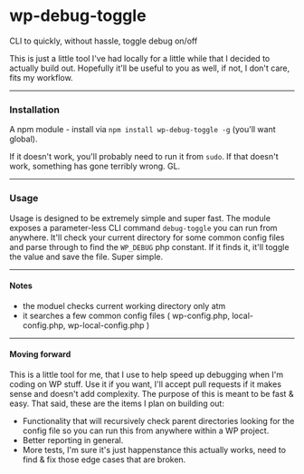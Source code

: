 wp-debug-toggle
===============

CLI to quickly, without hassle, toggle debug on/off

This is just a little tool I've had locally for a little while that I decided to actually build out. Hopefully it'll be useful to you as well, if not, I don't care, fits my workflow.

---

### Installation

A npm module - install via `npm install wp-debug-toggle -g` (you'll want global).

If it doesn't work, you'll probably need to run it from `sudo`. If that doesn't work, something has gone terribly wrong. GL.

---

### Usage

Usage is designed to be extremely simple and super fast. The module exposes a parameter-less CLI command `debug-toggle` you can run from anywhere. It'll check your current directory for some common config files and parse through to find the `WP_DEBUG` php constant. If it finds it, it'll toggle the value and save the file. Super simple.


---

#### Notes

- the moduel checks current working directory only atm
- it searches a few common config files ( wp-config.php, local-config.php, wp-local-config.php )

---

#### Moving forward

This is a little tool for me, that I use to help speed up debugging when I'm coding on WP stuff. Use it if you want, I'll accept pull requests if it makes sense and doesn't add complexity. The purpose of this is meant to be fast & easy. That said, these are the items I plan on building out:

- Functionality that will recursively check parent directories looking for the config file so you can run this from anywhere within a WP project.
- Better reporting in general.
- More tests, I'm sure it's just happenstance this actually works, need to find & fix those edge cases that are broken.



